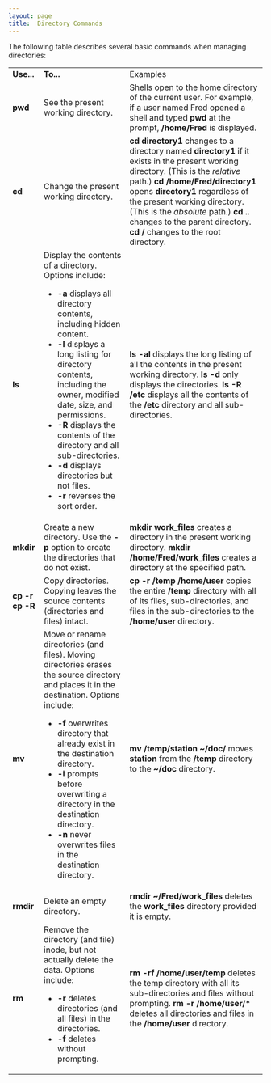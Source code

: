 ```yaml
---
layout: page
title:  Directory Commands
---
```


The following table describes several basic commands when managing
directories:

<table>

<tr> <td><b>Use...</b></td> <td><b>To...</b></td> <td>Examples</td>

</tr>

<tr> <td><b>pwd</b></td> <td>See the present working directory. </td>
<td>Shells open to the home directory of the current user. For example, if a
user named Fred opened a shell and typed <b>pwd</b> at the prompt,
<b>/home/Fred</b> is displayed.</td>

</tr>

<tr> <td><b>cd</b></td> <td>Change the present working directory.</td>
<td><b>cd directory1</b> changes to a directory named <b>directory1</b> if it
exists in the present working directory. (This is the <i>relative</i> path.)  
<b>cd /home/Fred/directory1</b> opens <b>directory1</b> regardless of the
present working directory. (This is the <i>absolute</i> path.)  
<b>cd ..</b> changes to the parent directory.  
<b>cd /</b> changes to the root directory.</td>

</tr>

<tr> <td><b>ls</b></td> <td>Display the contents of a directory. Options
include:

<ul>

<li><b>-a</b> displays all directory contents, including hidden content.

</li>

<li><b>-l</b> displays a long listing for directory contents, including the
owner, modified date, size, and permissions.

</li>

<li><b>-R</b> displays the contents of the directory and all sub-directories.

</li>

<li><b>-d</b> displays directories but not files.

</li>

<li><b>-r</b> reverses the sort order.

</li>

</ul> </td> <td><b>ls -al</b> displays the long listing of all the contents in
the present working directory.<b>  
ls -d</b> only displays the directories.  
<b>ls -R /etc</b> displays all the contents of the <b>/etc </b>directory and
all sub-directories.</td>

</tr>

<tr> <td><b>mkdir</b></td> <td>Create a new directory. Use the<b> -p</b>
option to create the directories that do not exist.</td> <td><b>mkdir
work_files</b> creates a directory in the present working directory.  
<b>mkdir /home/Fred/work_files</b> creates a directory at the specified
path.</td>

</tr>

<tr> <td><b>cp -r  
cp -R</b></td> <td>Copy directories. Copying leaves the source contents
(directories and files) intact. </td> <td><b>cp -r /temp /home/user</b> copies
the entire <b>/temp</b> directory with all of its files, sub-directories, and
files in the sub-directories to the <b>/home/user </b>directory.</td>

</tr>

<tr> <td><b>mv</b></td> <td>Move or rename directories (and files). Moving
directories erases the source directory and places it in the destination.
Options include:

<ul>

<li><b>-f</b> overwrites directory that already exist in the destination
directory.

</li>

<li><b>-i</b> prompts before overwriting a directory in the destination
directory.

</li>

<li><b>-n</b> never overwrites files in the destination directory.

</li>

</ul> </td> <td><b>mv /temp/station ~/doc/</b> moves <b>station</b> from the
<b>/temp</b> directory to the <b> ~/doc</b> directory.</td>

</tr>

<tr> <td><b>rmdir</b></td> <td>Delete an empty directory.</td> <td><b>rmdir
~/Fred/work_files</b> deletes the <b>work_files</b> directory provided it is
empty.</td>

</tr>

<tr> <td><b>rm</b></td> <td>Remove the directory (and file) inode, but not
actually delete the data. Options include:

<ul>

<li><b>-r</b> deletes directories (and all files) in the directories.

</li>

<li><b>-f</b> deletes without prompting.

</li>

</ul> </td> <td><b>rm -rf /home/user/temp</b> deletes the temp directory with
all its sub-directories and files without prompting.  
<b>rm -r /home/user/*</b> deletes all directories and files in the <b>
/home/user</b> directory.</td>

</tr> </table>

